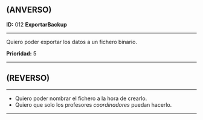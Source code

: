 ## (ANVERSO)

**ID:** 012 **ExportarBackup**
___

Quiero poder exportar los datos a un fichero binario.

**Prioridad:** 5
___


## (REVERSO)
___

* Quiero poder nombrar el fichero a la hora de crearlo.
* Quiero que solo los profesores *coordinadores* puedan hacerlo.
___

